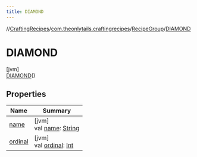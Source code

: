 ```yaml
---
title: DIAMOND
---
```

//[CraftingRecipes](../../../../index.html)/[com.theonlytails.craftingrecipes](../../index.html)/[RecipeGroup](../index.html)/[DIAMOND](index.html)



# DIAMOND



[jvm]\
[DIAMOND](index.html)()



## Properties


| Name | Summary |
|---|---|
| [name](name.html) | [jvm]<br>val [name](name.html): [String](https://kotlinlang.org/api/latest/jvm/stdlib/kotlin/-string/index.html) |
| [ordinal](ordinal.html) | [jvm]<br>val [ordinal](ordinal.html): [Int](https://kotlinlang.org/api/latest/jvm/stdlib/kotlin/-int/index.html) |

